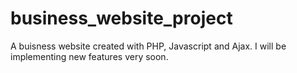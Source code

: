 # business_website_project
A buisness website created with PHP, Javascript and Ajax.
I will be implementing new features very soon.
